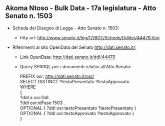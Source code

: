 ## Akoma Ntoso - Bulk Data - 17a legislatura - Atto Senato n. 1503 ##

* Scheda del Disegno di Legge - Atto Senato n. 1503:
	* http url: http://www.senato.it/leg/17/BGT/Schede/Ddliter/44479.htm

* Riferimenti al sito OpenData del Senato http://dati.senato.it/:
	* Link OpenData: http://dati.senato.it/ddl/44479
	* Query SPARQL per i documenti relativi all'Atto Senato:

        PREFIX osr: <http://dati.senato.it/osr/>  
		SELECT DISTINCT ?testoPresentato ?testoApprovato  
		WHERE  
		{  
		    ?ddl a osr:Ddl.  
		    ?ddl osr:idFase 1503 .  
		    OPTIONAL { ?ddl osr:testoPresentato ?testoPresentato }  
		    OPTIONAL { ?ddl osr:testoApprovato ?testoApprovato }  
		}
		